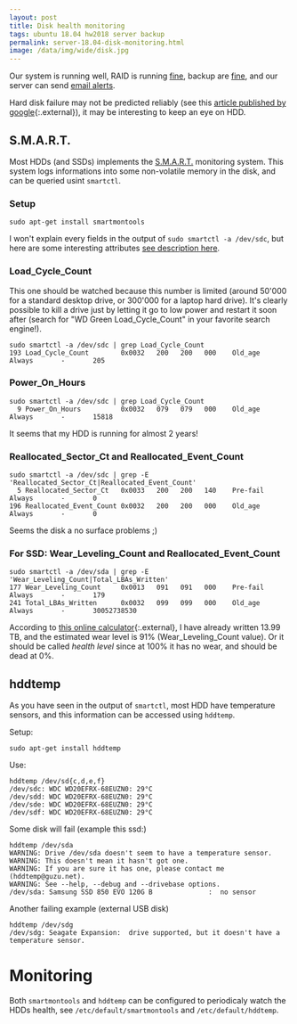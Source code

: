 ```yaml
---
layout: post
title: Disk health monitoring
tags: ubuntu 18.04 hw2018 server backup
permalink: server-18.04-disk-monitoring.html
image: /data/img/wide/disk.jpg
---
```


Our system is running well, RAID is running [fine](/server-18.04-playing-with-raid.html),
backup are [fine](/server-18.04-backup-rsync.html), and our server can send
[email alerts](/18.04-server-sendmail.html).

Hard disk failure may not be predicted reliably (see this [article published by google](https://ai.google/research/pubs/pub32774){:.external}), it may be interesting to keep an eye on HDD.

## S.M.A.R.T.
Most HDDs (and SSDs) implements the [S.M.A.R.T.](https://en.wikipedia.org/wiki/S.M.A.R.T.)
monitoring system. This system logs informations into some non-volatile memory in
the disk, and can be queried usint `smartctl`.

### Setup
```console
sudo apt-get install smartmontools
```

I won't explain every fields in the output of `sudo smartctl -a /dev/sdc`, but
here are some interesting attributes [see description here](https://en.wikipedia.org/wiki/S.M.A.R.T.#Known_ATA_S.M.A.R.T._attributes).

### Load_Cycle_Count

This one should be watched because this number is limited (around 50'000 for a
standard desktop drive, or 300'000 for a laptop hard drive). It's clearly
possible to kill a drive just by letting it go to low power and restart it soon
after (search for "WD Green Load_Cycle_Count" in your favorite search engine!).

```console
sudo smartctl -a /dev/sdc | grep Load_Cycle_Count
193 Load_Cycle_Count        0x0032   200   200   000    Old_age   Always       -       205
```

### Power_On_Hours
```console
sudo smartctl -a /dev/sdc | grep Load_Cycle_Count
  9 Power_On_Hours          0x0032   079   079   000    Old_age   Always       -       15818
```
It seems that my HDD is running for almost 2 years!

### Reallocated_Sector_Ct and Reallocated_Event_Count

```console
sudo smartctl -a /dev/sdc | grep -E 'Reallocated_Sector_Ct|Reallocated_Event_Count'
  5 Reallocated_Sector_Ct   0x0033   200   200   140    Pre-fail  Always       -       0
196 Reallocated_Event_Count 0x0032   200   200   000    Old_age   Always       -       0
```
Seems the disk a no surface problems ;)

### For SSD: Wear_Leveling_Count and Reallocated_Event_Count

```console
sudo smartctl -a /dev/sda | grep -E 'Wear_Leveling_Count|Total_LBAs_Written'
177 Wear_Leveling_Count     0x0013   091   091   000    Pre-fail  Always       -       179
241 Total_LBAs_Written      0x0032   099   099   000    Old_age   Always       -       30052738530
```

According to [this online calculator](https://www.virten.net/2016/12/ssd-total-bytes-written-calculator/){:.external},
I have already written 13.99 TB, and the estimated wear level is 91% (Wear_Leveling_Count value). Or
it should be called *health level* since at 100% it has no wear, and should be
dead at 0%.

## hddtemp
As you have seen in the output of `smartctl`, most HDD have temperature sensors,
and this information can be accessed using `hddtemp`.

Setup:
```console
sudo apt-get install hddtemp
```

Use:
```console
hddtemp /dev/sd{c,d,e,f}
/dev/sdc: WDC WD20EFRX-68EUZN0: 29°C
/dev/sdd: WDC WD20EFRX-68EUZN0: 29°C
/dev/sde: WDC WD20EFRX-68EUZN0: 29°C
/dev/sdf: WDC WD20EFRX-68EUZN0: 29°C
```

Some disk will fail (example this ssd:)
```console
hddtemp /dev/sda
WARNING: Drive /dev/sda doesn't seem to have a temperature sensor.
WARNING: This doesn't mean it hasn't got one.
WARNING: If you are sure it has one, please contact me (hddtemp@guzu.net).
WARNING: See --help, --debug and --drivebase options.
/dev/sda: Samsung SSD 850 EVO 120G B              :  no sensor
```

Another failing example (external USB disk)
```console
hddtemp /dev/sdg
/dev/sdg: Seagate Expansion:  drive supported, but it doesn't have a temperature sensor.
```

# Monitoring
Both `smartmontools` and `hddtemp` can be configured to periodicaly watch the
HDDs health, see `/etc/default/smartmontools` and `/etc/default/hddtemp`.